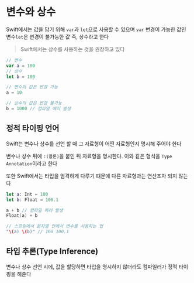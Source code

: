 # 변수와 상수
Swift에서는 값을 담기 위해 ```var```과 ```let```으로 사용할 수 있으며
```var``` 변경이 가능한 값인 변수```let```은 변경이 불가능한 값 즉, 상수라고 한다
> Swift에서는 상수를 사용하는 것을 권장하고 있다

```Swift
// 변수
var a = 100
// 상수
let b = 100

// 변수의 값은 변경 가능
a = 10

// 상수의 값은 변경 불가능
b = 1000 // 컴파일 에러 발생
```

## 정적 타이핑 언어
Swift는 변수나 상수를 선언 할 때 그 자료형이 어떤 자료형인지 명시해 주어야 한다

변수나 상수 뒤에 ```:(콜론)```을 붙인 뒤 자료형을 명시한다. 이와 같은 형식을 ```Type Annotation```이라고 한다

또한 Swift에서는 타입을 엄격하게 다루기 떄문에 다른 자료형과는 연산조차 되지 않는다
```Swift
let a: Int = 100
let b: Float = 100.1

a + b // 컴파일 에러 발생
Float(a) + b

// 스프링에서 문자열 안에서 변수를 사용하는 법
"\(a) \(b)" // 100 100.1
```

## 타입 추론(Type Inference) 
변수나 상수 선언 시에, 값을 할당하면 타입을 명시하지 않더라도 컴파일러가 정적 타이핑을 해준다